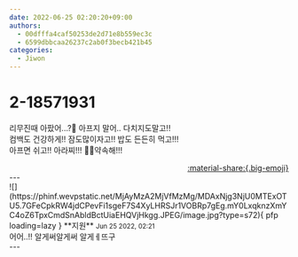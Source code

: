 ```yaml
---
date: 2022-06-25 02:20:20+09:00
authors:
  - 00dfffa4caf50253de2d71e8b559ec3c
  - 6599dbbcaa26237c2ab0f3becb421b45
categories:
  - Jiwon
---
```


# 2-18571931

<div class="post-container" markdown="1">
<div class="content-container md-sidebar__scrollwrap" markdown="1">

리무진때 아팠어...?🥺 아프지 말어.. 다치지도말고!!<br>컴백도 건강하게!! 잠도많이자고!! 밥도 든든히 먹고!!! <br>아프면 쉬고!! 아라찌!!! 🤙🤙약속해!!!

</div>
</div>

<div style="text-align: right;" markdown="1">
<a href="https://weverse.io/fromis9/fanpost/2-18571931" style="text-align: right;">:material-share:{.big-emoji}</a>
</div>
---

<div class="comments-container md-sidebar__scrollwrap" markdown="1">
<div class="comment" markdown="1">
<div class='id-container' markdown="1">
![](https://phinf.wevpstatic.net/MjAyMzA2MjVfMzMg/MDAxNjg3NjU0MTExOTU5.7GFeCpkRW4jdCPevFi1sgeF7S4XyLHRSJr1VOBRp7gEg.mY0LxqknzXmYC4oZ6TpxCmdSnAbldBctUiaEHQVjHkgg.JPEG/image.jpg?type=s72){ pfp loading=lazy }
**<span class="artist">지원</span>** <small>Jun 25 2022, 02:21</small><br>
</div>
<div class='comment-body' markdown="1">
어어..!! 알게써알게써 알게ㅔ뜨구
</div>
</div>
</div>
---
